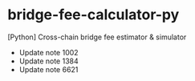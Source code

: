 # bridge-fee-calculator-py
[Python] Cross-chain bridge fee estimator & simulator
- Update note 1002
- Update note 1384
- Update note 6621
